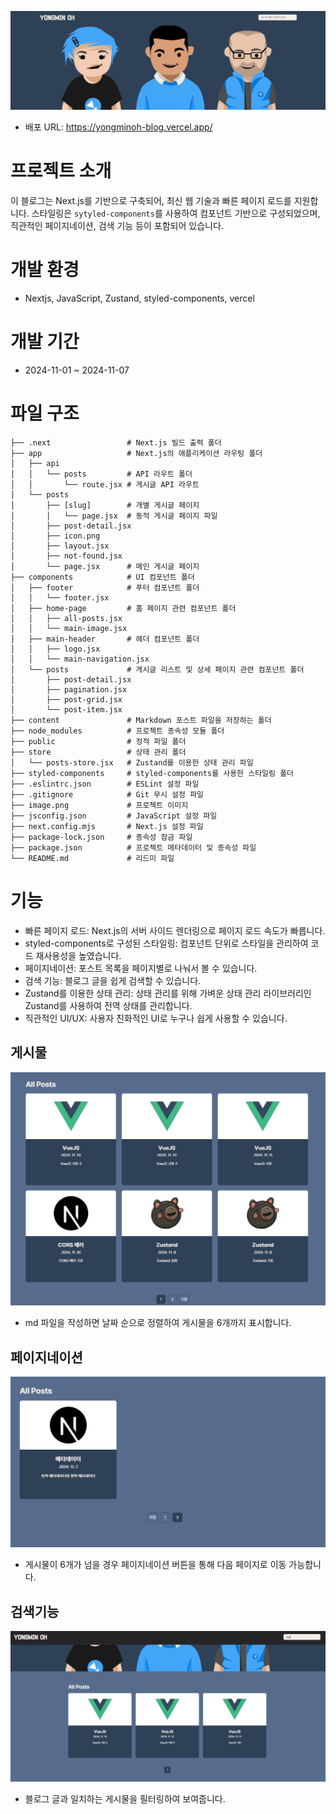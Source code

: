 ![메인페이지](/public/readme/image.png)

- 배포 URL: https://yongminoh-blog.vercel.app/


# 프로젝트 소개

이 블로그는 Next.js를 기반으로 구축되어, 최신 웹 기술과 빠른 페이지 로드를 지원합니다.
스타일링은 `sytyled-components`를 사용하여 컴포넌트 기반으로 구성되었으며, 직관적인 페이지네이션, 검색 기능 등이 포함되어 있습니다.

# 개발 환경

- Nextjs, JavaScript, Zustand, styled-components, vercel

# 개발 기간
- 2024-11-01 ~ 2024-11-07


# 파일 구조

```plaintext
├── .next                 # Next.js 빌드 출력 폴더
├── app                   # Next.js의 애플리케이션 라우팅 폴더
│   ├── api
│   │   └── posts         # API 라우트 폴더
│   │       └── route.jsx # 게시글 API 라우트
│   └── posts
│       ├── [slug]        # 개별 게시글 페이지
│       │   └── page.jsx  # 동적 게시글 페이지 파일
│       ├── post-detail.jsx
│       ├── icon.png
│       ├── layout.jsx
│       ├── not-found.jsx
│       └── page.jsx      # 메인 게시글 페이지
├── components            # UI 컴포넌트 폴더
│   ├── footer            # 푸터 컴포넌트 폴더
│   │   └── footer.jsx
│   ├── home-page         # 홈 페이지 관련 컴포넌트 폴더
│   │   ├── all-posts.jsx
│   │   └── main-image.jsx
│   ├── main-header       # 헤더 컴포넌트 폴더
│   │   ├── logo.jsx
│   │   └── main-navigation.jsx
│   └── posts             # 게시글 리스트 및 상세 페이지 관련 컴포넌트 폴더
│       ├── post-detail.jsx
│       ├── pagination.jsx
│       ├── post-grid.jsx
│       └── post-item.jsx
├── content               # Markdown 포스트 파일을 저장하는 폴더
├── node_modules          # 프로젝트 종속성 모듈 폴더
├── public                # 정적 파일 폴더
├── store                 # 상태 관리 폴더
│   └── posts-store.jsx   # Zustand를 이용한 상태 관리 파일
├── styled-components     # styled-components를 사용한 스타일링 폴더
├── .eslintrc.json        # ESLint 설정 파일
├── .gitignore            # Git 무시 설정 파일
├── image.png             # 프로젝트 이미지
├── jsconfig.json         # JavaScript 설정 파일
├── next.config.mjs       # Next.js 설정 파일
├── package-lock.json     # 종속성 잠금 파일
├── package.json          # 프로젝트 메타데이터 및 종속성 파일
└── README.md             # 리드미 파일

```

# 기능

- 빠른 페이지 로드: Next.js의 서버 사이드 렌더링으로 페이지 로드 속도가 빠릅니다.
- styled-components로 구성된 스타일링: 컴포넌트 단위로 스타일을 관리하여 코드 재사용성을 높였습니다.
- 페이지네이션: 포스트 목록을 페이지별로 나눠서 볼 수 있습니다.
- 검색 기능: 블로그 글을 쉽게 검색할 수 있습니다.
- Zustand를 이용한 상태 관리: 상태 관리를 위해 가벼운 상태 관리 라이브러리인 Zustand를 사용하여 전역 상태를 관리합니다.
- 직관적인 UI/UX: 사용자 친화적인 UI로 누구나 쉽게 사용할 수 있습니다.

## 게시물
![게시물](public/readme/posts.png)
  - md 파일을 작성하면 날짜 순으로 정렬하여 게시물을 6개까지 표시합니다.

## 페이지네이션
![페이지네이션](public/readme/pagination.png)
  - 게시물이 6개가 넘을 경우 페이지네이션 버튼을 통해 다음 페이지로 이동 가능합니다.

## 검색기능
![검색기능](public/readme/search.png)
  - 블로그 글과 일치하는 게시물을 필터링하여 보여줍니다.

